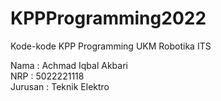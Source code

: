 # KPPProgramming2022
Kode-kode KPP Programming UKM Robotika ITS

Nama : Achmad Iqbal Akbari<br/>
NRP : 5022221118<br/>
Jurusan : Teknik Elektro
